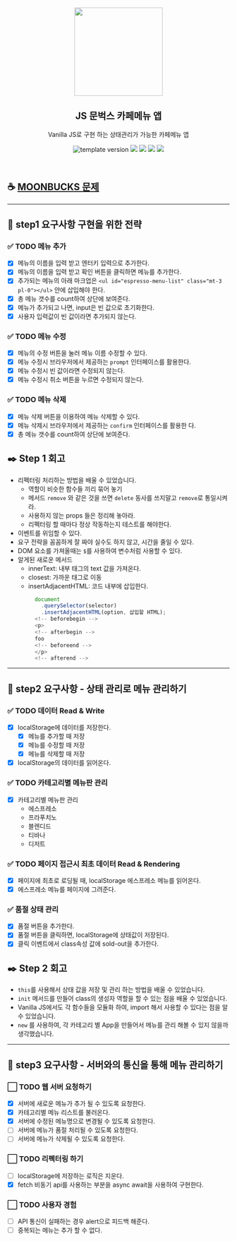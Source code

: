 <br/>
<p align="middle">
  <img width="200px;" src="./src/images/moonbucks.png"/>
</p>
<h2 align="middle">JS 문벅스 카페메뉴 앱</h2>
<p align="middle">Vanilla JS로 구현 하는 상태관리가 가능한 카페메뉴 앱</p>
<p align="middle">
  <img src="https://img.shields.io/badge/version-1.0.0-blue?style=flat-square" alt="template version"/>
  <img src="https://img.shields.io/badge/language-html-red.svg?style=flat-square"/>
  <img src="https://img.shields.io/badge/language-css-blue.svg?style=flat-square"/>
  <img src="https://img.shields.io/badge/language-js-yellow.svg?style=flat-square"/>
  <a href="https://github.com/blackcoffee-study/js-lv1-book-manual/blob/main/LICENSE" target="_blank">
    <img src="https://img.shields.io/github/license/blackcoffee-study/moonbucks-menu.svg?style=flat-square&label=license&color=08CE5D"/>
  </a>
</p>

<br/>

## ☕ [MOONBUCKS 문제](./docs/)

---

## **🎯 step1 요구사항 구현을 위한 전략**

### ✅ TODO 메뉴 추가

- [x] 메뉴의 이름을 입력 받고 엔터키 입력으로 추가한다.
- [x] 메뉴의 이름을 입력 받고 확인 버튼을 클릭하면 메뉴를 추가한다.
- [x] 추가되는 메뉴의 아래 마크업은
      `<ul id="espresso-menu-list" class="mt-3 pl-0"></ul>` 
      안에 삽입해야 한다.
- [x] 총 메뉴 갯수를 count하여 상단에 보여준다.
- [x] 메뉴가 추가되고 나면, input은 빈 값으로 초기화한다.
- [x] 사용자 입력값이 빈 값이라면 추가되지 않는다.

### ✅ TODO 메뉴 수정

- [x] 메뉴의 수정 버튼을 눌러 메뉴 이름 수정할 수 있다.
- [x] 메뉴 수정시 브라우저에서 제공하는 `prompt` 인터페이스를 활용한다.
- [x] 메뉴 수정시 빈 값이라면 수정되지 않는다.
- [x] 메뉴 수정시 취소 버튼을 누르면 수정되지 않는다.

### ✅ TODO 메뉴 삭제

- [x] 메뉴 삭제 버튼을 이용하여 메뉴 삭제할 수 있다.
- [x] 메뉴 삭제시 브라우저에서 제공하는 `confirm` 인터페이스를 활용한
      다.
- [x] 총 메뉴 갯수를 count하여 상단에 보여준다.

## ✒️ Step 1 회고

- 리펙터링 처리하는 방법을 배울 수 있었습니다.
  - 역할이 비슷한 함수들 끼리 묶어 놓기
  - 메서드 `remove` 와 같은 것을 쓰면 `delete` 동사를 쓰지말고
    `remove`로 통일시켜라.
  - 사용하지 않는 props 들은 정리해 놓아라.
  - 리펙터링 할 때마다 정상 작동하는지 테스트를 해야한다.
- 이벤트를 위임할 수 있다.
- 요구 전략을 꼼꼼하게 잘 짜야 실수도 하지 않고, 시간을 줄일 수 있다.
- DOM 요소를 가져올때는 `$`를 사용하여 변수처럼 사용할 수 있다.
- 알게된 새로운 메서드
  - innerText: 내부 태그의 text 값을 가져온다.
  - closest: 가까운 태그로 이동
  - insertAdjacentHTML: 코드 내부에 삽입한다.
    ```js
      document
        .querySelector(selector)
        .insertAdjacentHTML(option, 삽입할 HTML);
      <!-- beforebegin -->
      <p>
      <!-- afterbegin -->
      foo
      <!-- beforeend -->
      </p>
      <!-- afterend -->
    ```

---

## **🎯 step2 요구사항 - 상태 관리로 메뉴 관리하기**

### ✅ TODO 데이터 Read & Write

- [x] localStorage에 데이터를 저장한다.
  - [x] 메뉴를 추가할 때 저장
  - [x] 메뉴를 수정할 때 저장
  - [x] 메뉴를 삭제할 때 저장
- [x] localStorage의 데이터를 읽어온다.

### ✅ TODO 카테고리별 메뉴판 관리

- [x] 카테고리별 메뉴판 관리
  - 에스프레소
  - 프라푸치노
  - 블렌디드
  - 티바나
  - 디저트

### ✅ TODO 페이지 접근시 최초 데이터 Read & Rendering

- [x] 페이지에 최초로 로딩될 때, localStorage 에스프레소 메뉴를 읽어온다.
- [x] 에스프레소 메뉴를 페이지에 그려준다.

### ✅ 품절 상태 관리

- [x] 품절 버튼을 추가한다.
- [x] 품절 버튼을 클릭하면, localStorage에 상태값이 저장된다.
- [x] 클릭 이벤트에서 class속성 값에 sold-out을 추가한다.

## ✒️ Step 2 회고

- `this`를 사용해서 상태 값을 저장 및 관리 하는 방법을 배울 수 있었습니다.
- `init` 메서드를 만들어 class의 생성자 역할을 할 수 있는 점을 배울 수 있었습니다.
- Vanilla JS에서도 각 함수들을 모듈화 하여, import 해서 사용할 수 있다는 점을 알 수 있었습니다.
- `new` 를 사용하여, 각 카테고리 별 App을 만들어서 메뉴를 관리 해볼 수 있지 않을까 생각했습니다.

---

## 🎯 step3 요구사항 - 서버와의 통신을 통해 메뉴 관리하기

### ⬜ TODO 웹 서버 요청하기

- [x] 서버에 새로운 메뉴가 추가 될 수 있도록 요청한다.
- [x] 카테고리별 메뉴 리스트를 불러온다.
- [x] 서버에 수정된 메뉴명으로 변경될 수 있도록 요청한다.
- [ ] 서버에 메뉴가 품절 처리될 수 있도록 요청한다.
- [ ] 서버에 메뉴가 삭제될 수 있도록 요청한다.

### ⬜ TODO 리펙터링 하기

- [ ] localStorage에 저장하는 로직은 지운다.
- [x] fetch 비동기 api를 사용하는 부분을 async await을 사용하여 구현한다. 

### ⬜ TODO 사용자 경험

- [ ] API 통신이 실패하는 경우 alert으로 피드백 해준다.
- [ ] 중복되는 메뉴는 추가 할 수 없다.
